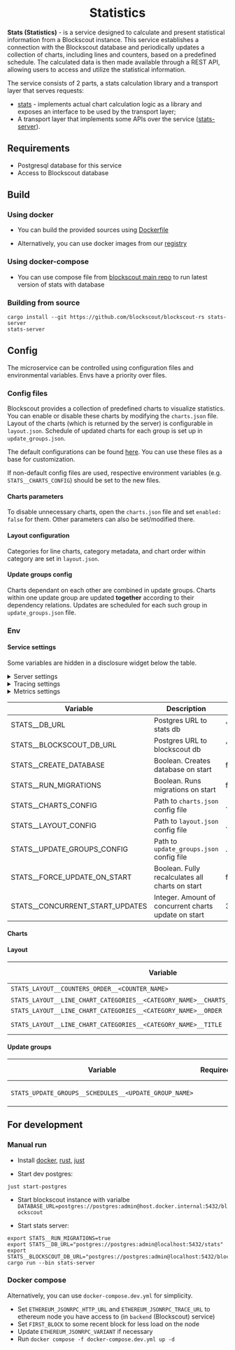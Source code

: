 # <h1 align="center"> Statistics </h1>

**Stats (Statistics)** - is a service designed to calculate and present statistical information from a Blockscout instance. This service establishes a connection with the Blockscout database and periodically updates a collection of charts, including lines and counters, based on a predefined schedule. The calculated data is then made available through a REST API, allowing users to access and utilize the statistical information.

The service consists of 2 parts, a stats calculation library and a transport layer that serves requests:

+ [stats](./stats) - implements actual chart calculation logic as a library and exposes an interface to be used by the transport layer;
+ A transport layer that implements some APIs over the service ([stats-server](./stats-server/)).

## Requirements

- Postgresql database for this service
- Access to Blockscout database

## Build

### Using docker

+ You can build the provided sources using [Dockerfile](./Dockerfile)

+ Alternatively, you can use docker images from our [registry](https://github.com/blockscout/blockscout-rs/pkgs/container/stats)

### Using docker-compose

+ You can use compose file from [blockscout main repo](https://github.com/blockscout/blockscout/blob/master/docker-compose/services/stats.yml) to run latest version of stats with database

### Building from source

```console
cargo install --git https://github.com/blockscout/blockscout-rs stats-server
stats-server
```

## Config

The microservice can be controlled using configuration files and environmental variables. Envs have a priority over files.

### Config files

Blockscout provides a collection of predefined charts to visualize statistics. You can enable or disable these charts by modifying the `charts.json` file. Layout of the charts (which is returned by the server) is configurable in `layout.json`. Schedule of updated charts for each group is set up in `update_groups.json`.

The default configurations can be found [here](./config/). You can use these files as a base for customization.

If non-default config files are used, respective environment variables (e.g. `STATS__CHARTS_CONFIG`) should be set to the new files.

#### Charts parameters

To disable unnecessary charts, open the `charts.json` file and set `enabled: false` for them. Other parameters can also be set/modified there.

#### Layout configuration

Categories for line charts, category metadata, and chart order within category are set in `layout.json`.

#### Update groups config

Charts dependant on each other are combined in update groups. Charts within one update group are updated **together** according to their dependency relations. Updates are scheduled for each such group in `update_groups.json` file.


### Env

#### Service settings

Some variables are hidden in a disclosure widget below the table.

[anchor]: <> (anchors.envs.start.service)
[anchor]: <> (anchors.envs.end.service)

<details><summary>Server settings</summary>
<p>

[anchor]: <> (anchors.envs.start.server)
[anchor]: <> (anchors.envs.end.server)

</p>
</details>

<details><summary>Tracing settings</summary>
<p>

[anchor]: <> (anchors.envs.start.tracing)
[anchor]: <> (anchors.envs.end.tracing)

</p>
</details>

<details><summary>Metrics settings</summary>
<p>

[anchor]: <> (anchors.envs.start.metrics)
[anchor]: <> (anchors.envs.end.metrics)

</p>
</details>

| Variable                        | Description                                          | Default value               |
| ------------------------------- | ---------------------------------------------------- | --------------------------- |
| STATS__DB_URL                   | Postgres URL to stats db                             | ''                          |
| STATS__BLOCKSCOUT_DB_URL        | Postgres URL to blockscout db                        | ''                          |
| STATS__CREATE_DATABASE          | Boolean. Creates database on start                   | false                       |
| STATS__RUN_MIGRATIONS           | Boolean. Runs migrations on start                    | false                       |
| STATS__CHARTS_CONFIG            | Path to `charts.json` config file                    | ./config/charts.json        |
| STATS__LAYOUT_CONFIG            | Path to `layout.json` config file                    | ./config/layout.json        |
| STATS__UPDATE_GROUPS_CONFIG     | Path to `update_groups.json` config file             | ./config/update_groups.json |
| STATS__FORCE_UPDATE_ON_START    | Boolean. Fully recalculates all charts on start      | false                       |
| STATS__CONCURRENT_START_UPDATES | Integer. Amount of concurrent charts update on start | 3                           |

#### Charts

[anchor]: <> (anchors.envs.start.charts)
[anchor]: <> (anchors.envs.end.charts)

#### Layout

[anchor]: <> (anchors.envs.start.layout)

| Variable | Required | Description | Default value |
| --- | --- | --- | --- |
| `STATS_LAYOUT__COUNTERS_ORDER__<COUNTER_NAME>` | | e.g. `3` | `null` |
| `STATS_LAYOUT__LINE_CHART_CATEGORIES__<CATEGORY_NAME>__CHARTS_ORDER__<LINE_CHART_NAME>` | | e.g. `1` | `null` |
| `STATS_LAYOUT__LINE_CHART_CATEGORIES__<CATEGORY_NAME>__ORDER` | | | `null` |
| `STATS_LAYOUT__LINE_CHART_CATEGORIES__<CATEGORY_NAME>__TITLE` | | e.g. `"Accounts"` | `null` |

[anchor]: <> (anchors.envs.end.layout)

#### Update groups

[anchor]: <> (anchors.envs.start.groups)

| Variable | Required | Description | Default value |
| --- | --- | --- | --- |
| `STATS_UPDATE_GROUPS__SCHEDULES__<UPDATE_GROUP_NAME>` | | e.g. `"0 0 */3 * * * *"` | `null` |

[anchor]: <> (anchors.envs.end.groups)

## For development

### Manual run

+ Install [docker](https://docs.docker.com/engine/install/), [rust](https://www.rust-lang.org/tools/install), [just](https://github.com/casey/just)

+ Start dev postgres:

```console
just start-postgres
```

+ Start blockscout instance with varialbe `DATABASE_URL=postgres://postgres:admin@host.docker.internal:5432/blockscout`

+ Start stats server:

```console
export STATS__RUN_MIGRATIONS=true
export STATS__DB_URL="postgres://postgres:admin@localhost:5432/stats"
export STATS__BLOCKSCOUT_DB_URL="postgres://postgres:admin@localhost:5432/blockscout" 
cargo run --bin stats-server
```

### Docker compose

Alternatively, you can use `docker-compose.dev.yml` for simplicity.

+ Set `ETHEREUM_JSONRPC_HTTP_URL` and `ETHEREUM_JSONRPC_TRACE_URL` to ethereum node you have access to (in `backend` (Blockscout) service)
+ Set `FIRST_BLOCK` to some recent block for less load on the node
+ Update `ETHEREUM_JSONRPC_VARIANT` if necessary
+ Run `docker compose -f docker-compose.dev.yml up -d`

